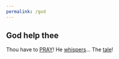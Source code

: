 ```yaml
---
permalink: /god
---
```


## God help thee
Thou have to [PRAY](/god/prayer)!
He [whispers](/god/whisp)...
The [tale](/tale)!
